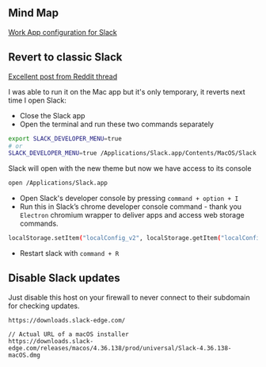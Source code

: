 
## Mind Map

[Work App configuration for Slack](process/work_apps#Slack)

## Revert to classic Slack

[Excellent post from Reddit thread](https://www.reddit.com/r/Slack/comments/16ib0l7/comment/k0kfpc8/?utm_source=share&utm_medium=web3x&utm_name=web3xcss&utm_term=1&utm_content=share_button)

I was able to run it on the Mac app but it's only temporary, it reverts next time I open Slack:

- Close the Slack app
- Open the terminal and run these two commands separately

```sh
export SLACK_DEVELOPER_MENU=true
# or 
SLACK_DEVELOPER_MENU=true /Applications/Slack.app/Contents/MacOS/Slack
```

Slack will open with the new theme but now we have access to its console
```sh
open /Applications/Slack.app
```

- Open Slack's developer console by pressing `command + option + I`
- Run this in Slack’s chrome developer console command - thank you `Electron` chromium wrapper to deliver apps and access web storage commands.

```sh
localStorage.setItem("localConfig_v2", localStorage.getItem("localConfig_v2").replace(/\"is_unified_user_client_enabled\":true/g, '\"is_unified_user_client_enabled\":false'))
```

- Restart slack with `command + R`

## Disable Slack updates

Just disable this host on your firewall to never connect to their subdomain for checking updates.

```text
https://downloads.slack-edge.com/

// Actual URL of a macOS installer
https://downloads.slack-edge.com/releases/macos/4.36.138/prod/universal/Slack-4.36.138-macOS.dmg
```